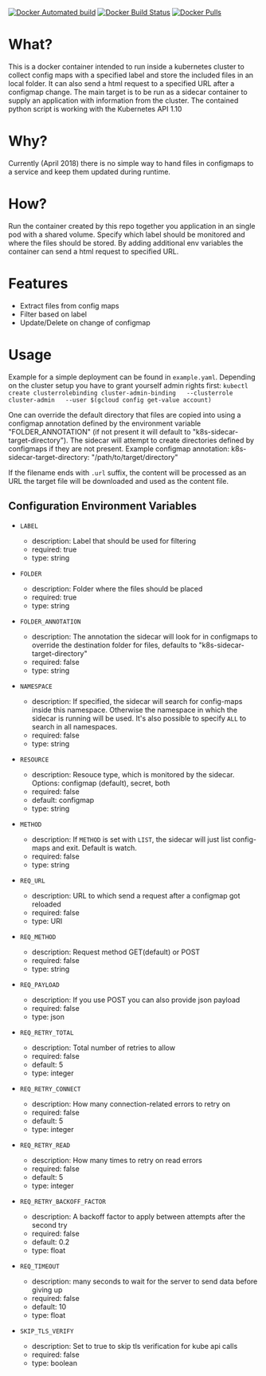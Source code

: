 
[![Docker Automated build](https://img.shields.io/docker/automated/kiwigrid/k8s-sidecar.svg)](https://hub.docker.com/r/kiwigrid/k8s-sidecar/)
[![Docker Build Status](https://img.shields.io/docker/build/kiwigrid/k8s-sidecar.svg)](https://hub.docker.com/r/kiwigrid/k8s-sidecar/)
[![Docker Pulls](https://img.shields.io/docker/pulls/kiwigrid/k8s-sidecar.svg?style=plastic)](https://hub.docker.com/r/kiwigrid/k8s-sidecar/)

# What?

This is a docker container intended to run inside a kubernetes cluster to collect config maps with a specified label and store the included files in an local folder. It can also send a html request to a specified URL after a configmap change. The main target is to be run as a sidecar container to supply an application with information from the cluster. The contained python script is working with the Kubernetes API 1.10

# Why?

Currently (April 2018) there is no simple way to hand files in configmaps to a service and keep them updated during runtime.

# How?

Run the container created by this repo together you application in an single pod with a shared volume. Specify which label should be monitored and where the files should be stored.
By adding additional env variables the container can send a html request to specified URL.

# Features

- Extract files from config maps
- Filter based on label
- Update/Delete on change of configmap

# Usage

Example for a simple deployment can be found in `example.yaml`. Depending on the cluster setup you have to grant yourself admin rights first: `kubectl create clusterrolebinding cluster-admin-binding   --clusterrole cluster-admin   --user $(gcloud config get-value account)`

One can override the default directory that files are copied into using a configmap annotation defined by the environment variable "FOLDER_ANNOTATION" (if not present it will default to "k8s-sidecar-target-directory"). The sidecar will attempt to create directories defined by configmaps if they are not present. Example configmap annotation:
  k8s-sidecar-target-directory: "/path/to/target/directory"

If the filename ends with `.url` suffix, the content will be processed as an URL the target file will be downloaded and used as the content file.

## Configuration Environment Variables

- `LABEL`
  - description: Label that should be used for filtering
  - required: true
  - type: string

- `FOLDER`
  - description: Folder where the files should be placed
  - required: true
  - type: string

- `FOLDER_ANNOTATION`
  - description: The annotation the sidecar will look for in configmaps to override the destination folder for files, defaults to "k8s-sidecar-target-directory"
  - required: false
  - type: string

- `NAMESPACE`
  - description: If specified, the sidecar will search for config-maps inside this namespace. Otherwise the namespace in which the sidecar is running will be used. It's also possible to specify `ALL` to search in all namespaces.
  - required: false
  - type: string

- `RESOURCE`
  - description: Resouce type, which is monitored by the sidecar. Options: configmap (default), secret, both
  - required: false
  - default: configmap
  - type: string

- `METHOD`
  - description: If `METHOD` is set with `LIST`, the sidecar will just list config-maps and exit. Default is watch.
  - required: false
  - type: string

- `REQ_URL`
  - description: URL to which send a request after a configmap got reloaded
  - required: false
  - type: URI

- `REQ_METHOD`
  - description: Request method GET(default) or POST
  - required: false
  - type: string

- `REQ_PAYLOAD`
  - description: If you use POST you can also provide json payload
  - required: false
  - type: json

- `REQ_RETRY_TOTAL`
  - description: Total number of retries to allow
  - required: false
  - default: 5
  - type: integer

- `REQ_RETRY_CONNECT`
  - description: How many connection-related errors to retry on
  - required: false
  - default: 5
  - type: integer

- `REQ_RETRY_READ`
  - description: How many times to retry on read errors
  - required: false
  - default: 5
  - type: integer

- `REQ_RETRY_BACKOFF_FACTOR`
  - description: A backoff factor to apply between attempts after the second try
  - required: false
  - default: 0.2
  - type: float

- `REQ_TIMEOUT`
  - description: many seconds to wait for the server to send data before giving up
  - required: false
  - default: 10
  - type: float

- `SKIP_TLS_VERIFY`
  - description: Set to true to skip tls verification for kube api calls
  - required: false
  - type: boolean
